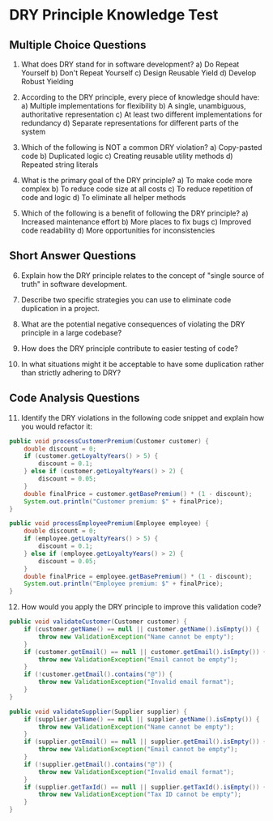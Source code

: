 # DRY Principle Knowledge Test

## Multiple Choice Questions

1. What does DRY stand for in software development?
   a) Do Repeat Yourself
   b) Don't Repeat Yourself
   c) Design Reusable Yield
   d) Develop Robust Yielding

2. According to the DRY principle, every piece of knowledge should have:
   a) Multiple implementations for flexibility
   b) A single, unambiguous, authoritative representation
   c) At least two different implementations for redundancy
   d) Separate representations for different parts of the system

3. Which of the following is NOT a common DRY violation?
   a) Copy-pasted code
   b) Duplicated logic
   c) Creating reusable utility methods
   d) Repeated string literals

4. What is the primary goal of the DRY principle?
   a) To make code more complex
   b) To reduce code size at all costs
   c) To reduce repetition of code and logic
   d) To eliminate all helper methods

5. Which of the following is a benefit of following the DRY principle?
   a) Increased maintenance effort
   b) More places to fix bugs
   c) Improved code readability
   d) More opportunities for inconsistencies

## Short Answer Questions

6. Explain how the DRY principle relates to the concept of "single source of truth" in software development.

7. Describe two specific strategies you can use to eliminate code duplication in a project.

8. What are the potential negative consequences of violating the DRY principle in a large codebase?

9. How does the DRY principle contribute to easier testing of code?

10. In what situations might it be acceptable to have some duplication rather than strictly adhering to DRY?

## Code Analysis Questions

11. Identify the DRY violations in the following code snippet and explain how you would refactor it:
```java
public void processCustomerPremium(Customer customer) {
    double discount = 0;
    if (customer.getLoyaltyYears() > 5) {
        discount = 0.1;
    } else if (customer.getLoyaltyYears() > 2) {
        discount = 0.05;
    }
    double finalPrice = customer.getBasePremium() * (1 - discount);
    System.out.println("Customer premium: $" + finalPrice);
}

public void processEmployeePremium(Employee employee) {
    double discount = 0;
    if (employee.getLoyaltyYears() > 5) {
        discount = 0.1;
    } else if (employee.getLoyaltyYears() > 2) {
        discount = 0.05;
    }
    double finalPrice = employee.getBasePremium() * (1 - discount);
    System.out.println("Employee premium: $" + finalPrice);
}
```

12. How would you apply the DRY principle to improve this validation code?
```java
public void validateCustomer(Customer customer) {
    if (customer.getName() == null || customer.getName().isEmpty()) {
        throw new ValidationException("Name cannot be empty");
    }
    if (customer.getEmail() == null || customer.getEmail().isEmpty()) {
        throw new ValidationException("Email cannot be empty");
    }
    if (!customer.getEmail().contains("@")) {
        throw new ValidationException("Invalid email format");
    }
}

public void validateSupplier(Supplier supplier) {
    if (supplier.getName() == null || supplier.getName().isEmpty()) {
        throw new ValidationException("Name cannot be empty");
    }
    if (supplier.getEmail() == null || supplier.getEmail().isEmpty()) {
        throw new ValidationException("Email cannot be empty");
    }
    if (!supplier.getEmail().contains("@")) {
        throw new ValidationException("Invalid email format");
    }
    if (supplier.getTaxId() == null || supplier.getTaxId().isEmpty()) {
        throw new ValidationException("Tax ID cannot be empty");
    }
}
```